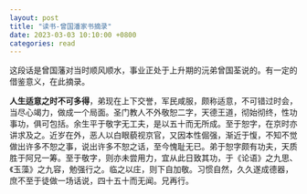 ```yaml
---
layout: post
title: "读书-曾国潘家书摘录"
date: 2023-03-03 10:10:00 +0800
categories: read
---
```

这段话是曾国藩对当时顺风顺水，事业正处于上升期的沅弟曾国荃说的。有一定的借鉴意义，在此摘录。

**人生适意之时不可多得**，弟现在上下交誉，军民咸服，颇称适意，不可错过时会，当尽心竭力，做成一个局面。圣门教人不外敬恕二字，天德王道，彻始彻终，性功事功，俱可包括。余生平于敬字无工夫，是以五十而无所成。至于恕字，在京时亦讲求及之。近岁在外，恶人以白眼藐视京官，又因本性倔强，渐近于愎，不知不觉做出许多不恕之事，说出许多不恕之话，至今愧耻无已。弟于恕字颇有功夫，天质胜于阿兄一筹。至于敬字，则亦未尝用力，宜从此日致其功，于《论语》之九思、《玉藻》之九容，勉强行之。临之以庄，则下自加敬。习惯自然，久久遂成德器，庶不至于徒做一场话说，四十五十而无闻。兄再行。
